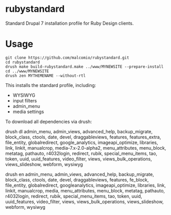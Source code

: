 rubystandard
============

Standard Drupal 7 installation profile for Ruby Design clients.

# Usage
    git clone https://github.com/malcomio/rubystandard.git
    cd rubystandard
    drush make build-rubystandard.make ../www/MYNEWSITE --prepare-install
    cd ../www/MYNEWSITE
    drush zen MYTHEMENAME --without-rtl

This installs the standard profile, including:
* WYSIWYG
* input filters
* admin_menu
* media settings



To download all dependencies via drush:

drush dl admin_menu, admin_views, advanced_help, backup_migrate, block_class, ctools, date, devel, draggableviews, features, features_extra, file_entity, globalredirect, google_analytics, imageapi_optimize, libraries, link, linkit, manualcrop, media-7.x-2.0-alpha2, menu_attributes, menu_block, metatag, pathauto, r4032login, redirect, rubik, special_menu_items, tao, token, uuid, uuid_features, video_filter, views, views_bulk_operations, views_slideshow, webform, wysiwyg

drush en admin_menu, admin_views, advanced_help, backup_migrate, block_class, ctools, date, devel, draggableviews, features, fe_block, file_entity, globalredirect, googleanalytics, imageapi_optimize, libraries, link, linkit, manualcrop, media, menu_attributes, menu_block, metatag, pathauto, r4032login, redirect, rubik, special_menu_items, tao, token, uuid, uuid_features, video_filter, views, views_bulk_operations, views_slideshow, webform, wysiwyg